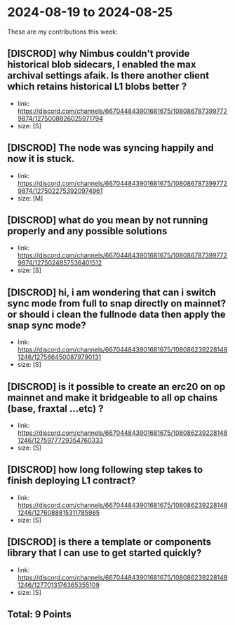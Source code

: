 # 2024-08-19 to 2024-08-25

These are my contributions this week:

## [DISCROD] why Nimbus couldn't provide historical blob sidecars, I enabled the max archival settings afaik. Is there another client which retains historical L1 blobs better ?

- link: https://discord.com/channels/667044843901681675/1080867873997729874/1275008826025971794
- size: [S]  


## [DISCROD] The node was syncing happily and now it is stuck.

- link: https://discord.com/channels/667044843901681675/1080867873997729874/1275022753920974961
- size: [M]  


## [DISCROD] what do you mean by not running properly and any possible solutions 

- link: https://discord.com/channels/667044843901681675/1080867873997729874/1275024857536401512
- size: [S]  


 ## [DISCROD] hi, i am wondering  that can i switch sync mode from full to snap directly on mainnet? or should i clean the fullnode data then apply the snap sync mode?

- link: https://discord.com/channels/667044843901681675/1080862392281481246/1275664500879790131
- size: [S]  


 ## [DISCROD] is it possible to create an erc20 on op mainnet and make it bridgeable to all op chains (base, fraxtal ...etc) ?

- link: https://discord.com/channels/667044843901681675/1080862392281481246/1275977729354760333
- size: [S]  


 ## [DISCROD] how long following step takes to finish deploying L1 contract?

- link: https://discord.com/channels/667044843901681675/1080862392281481246/1276088815311785985
- size: [S]  

 ## [DISCROD] is there a template or components library that I can use to get started quickly?

- link: https://discord.com/channels/667044843901681675/1080862392281481246/1277013176365355109
- size: [S]  

## Total: 9 Points